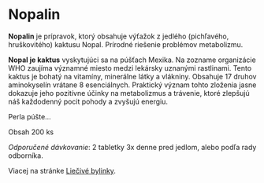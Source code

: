Nopalin
=======

**Nopalin** je prípravok, ktorý obsahuje výťažok z jedlého (pichľavého,
hruškovitého) kaktusu Nopal. Prírodné riešenie problémov metabolizmu.

**Nopal je kaktus** vyskytujúci sa na púšťach Mexika. Na zozname organizácie WHO
zaujíma významné miesto medzi lekársky uznanými rastlinami. Tento kaktus je
bohatý na vitamíny, minerálne látky a vlákniny. Obsahuje 17 druhov aminokyselín
vrátane 8 esenciálnych. Praktický význam tohto zloženia jasne dokazuje jeho
pozitívne účinky na metabolizmus a trávenie, ktoré zlepšujú náš každodenný pocit
pohody a zvyšujú energiu.

Perla púšte...

Obsah 200 ks

*Odporučené dávkovanie*: 2 tabletky 3x denne pred jedlom, alebo podľa rady
odborníka.

Viacej na stránke [Liečivé bylinky](../bylinky/opuncia-mexicka).
